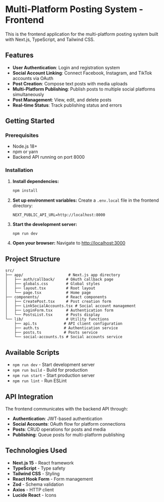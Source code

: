 # Multi-Platform Posting System - Frontend

This is the frontend application for the multi-platform posting system built with Next.js, TypeScript, and Tailwind CSS.

## Features

- **User Authentication**: Login and registration system
- **Social Account Linking**: Connect Facebook, Instagram, and TikTok accounts via OAuth
- **Post Creation**: Compose text posts with media uploads
- **Multi-Platform Publishing**: Publish posts to multiple social platforms simultaneously
- **Post Management**: View, edit, and delete posts
- **Real-time Status**: Track publishing status and errors

## Getting Started

### Prerequisites

- Node.js 18+ 
- npm or yarn
- Backend API running on port 8000

### Installation

1. **Install dependencies:**
   ```bash
   npm install
   ```

2. **Set up environment variables:**
   Create a `.env.local` file in the frontend directory:
   ```
   NEXT_PUBLIC_API_URL=http://localhost:8000
   ```

3. **Start the development server:**
   ```bash
   npm run dev
   ```

4. **Open your browser:**
   Navigate to [http://localhost:3000](http://localhost:3000)

## Project Structure

```
src/
├── app/                    # Next.js app directory
│   ├── auth/callback/     # OAuth callback page
│   ├── globals.css        # Global styles
│   ├── layout.tsx         # Root layout
│   └── page.tsx           # Home page
├── components/            # React components
│   ├── CreatePost.tsx     # Post creation form
│   ├── LinkSocialAccounts.tsx # Social account management
│   ├── LoginForm.tsx      # Authentication form
│   └── PostsList.tsx      # Posts display
└── lib/                   # Utility functions
    ├── api.ts            # API client configuration
    ├── auth.ts           # Authentication service
    ├── posts.ts          # Posts service
    └── social-accounts.ts # Social accounts service
```

## Available Scripts

- `npm run dev` - Start development server
- `npm run build` - Build for production
- `npm run start` - Start production server
- `npm run lint` - Run ESLint

## API Integration

The frontend communicates with the backend API through:

- **Authentication**: JWT-based authentication
- **Social Accounts**: OAuth flow for platform connections
- **Posts**: CRUD operations for posts and media
- **Publishing**: Queue posts for multi-platform publishing

## Technologies Used

- **Next.js 15** - React framework
- **TypeScript** - Type safety
- **Tailwind CSS** - Styling
- **React Hook Form** - Form management
- **Zod** - Schema validation
- **Axios** - HTTP client
- **Lucide React** - Icons